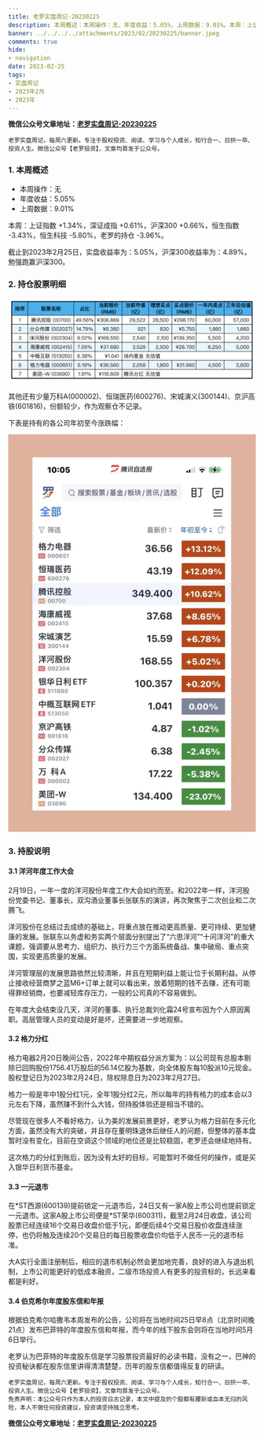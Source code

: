```yaml
---
title: 老罗实盘周记-20230225
description: 本周概述：本周操作：无，年度收益：5.05%，上周数据：9.01%。本周：上证指数+1.34%，深证成指+0.61%，沪深300 +0.66%，恒生指数-3.43%，恒生科技-5.80%，老罗的持仓-3.96%。截止到2023年2月25日，实盘收益率为：5.05%，沪深300收益率为：4.89%，勉强跑赢沪深300。
banner: ../../../../attachments/2023/02/20230225/banner.jpeg
comments: true
hide:
- navigation
date: 2023-02-25
tags:
- 实盘周记
- 2023年2月
- 2023年
---
```


__微信公众号文章地址：[老罗实盘周记-20230225](https://mp.weixin.qq.com/s/VkZElZ9hWvsYw1xln4zsVg)__

```
老罗实盘周记，每周六更新。专注于股权投资、阅读、学习与个人成长，知行合一、日拱一卒、投资人生。微信公众号【老罗投资】，文章均首发于公众号。
```

### 1. 本周概述

+ 本周操作：<span class="red">无</span>
+ 年度收益：<span class="red">5.05%</span>
+ 上周数据：<span class="red">9.01%</span>

本周：上证指数 +1.34%，深证成指 +0.61%，沪深300 +0.66%，恒生指数 -3.43%，恒生科技 -5.80%，老罗的持仓 <span class="green">-3.96%</span>。

截止到2023年2月25日，实盘收益率为：<span class="red">5.05%</span>，沪深300收益率为：<span class="red">4.89%</span>，勉强跑赢沪深300。

### 2. 持仓股票明细

![持仓股票明细 (港股已换算为人民币)](../../../attachments/2023/02/20230225/1.png)

其他还有少量万科A(000002)、恒瑞医药(600276)、宋城演义(300144)、京沪高铁(601816)，份额较少，作为观察仓不记录。

下表是持有的各公司年初至今涨跌幅：

![各公司年初至今涨跌幅](../../../attachments/2023/02/20230225/2.jpeg)

### 3. 持股说明

#### 3.1 洋河年度工作大会

2月19日，一年一度的洋河股份年度工作大会如约而至。和2022年一样，洋河股份党委书记、董事长，双沟酒业董事长张联东的演讲，再次聚焦于二次创业和二次腾飞。

洋河股份在总结过去成绩的基础上，将重点放在推动更高质量、更可持续、更加健康的发展。张联东以务虚和务实两个层面分别提出了“六思洋河”“十问洋河”的重大课题，强调要从思考力、组织力、执行力三个方面系统备战、集中破局、重点突围，实现更高质量的发展。

洋河管理层的发展思路依然比较清晰，并且在短期利益上能让位于长期利益。从停止接收经营商梦之蓝M6+订单上就可以看出来，放着短期的钱不去赚，还有可能得罪经销商，也要减轻库存压力，一般的公司真的不容易做到。

在年度大会结束没几天，洋河的董事、执行总裁刘化霜24号宣布因为个人原因离职。高层管理人员的变动是好是坏，还需要进一步地观察。

#### 3.2 格力分红

格力电器2月20日晚间公告，2022年中期权益分派方案为：以公司现有总股本剔除已回购股份1756.41万股后的56.14亿股为基数，向全体股东每10股派10元现金。股权登记日为2023年2月24日，除权除息日为2023年2月27日。

格力一般是年中1股分红1元，全年1股分红2元，所以每年的持有格力的成本会以3元左右下降，虽然赚不到什么大钱，但持股体验还是相当不错的。

尽管现在很多人不看好格力，认为美的发展前景更好，老罗认为格力目前在多元化方面，虽然没有大的突破，并且存在董明珠退休后继任人的问题，但整体的基本盘暂时没有变化，目前在空调这个领域的地位还是比较稳固，老罗还会继续地持有。

这次格力的分红到账后，因为没有太好的目标，可能暂时不做任何的操作，或是买入银华日利货币基金。

#### 3.3 一元退市

在\*ST西源(600139)提前锁定一元退市后，24日又有一家A股上市公司也提前锁定一元退市。这家A股上市公司便是\*ST荣华(600311)，截至2月24日收盘，该公司股票已经连续16个交易日收盘价低于1元，即便后续4个交易日股价收盘连续涨停，也仍将触及连续20个交易日的每日股票收盘价均低于人民币一元的退市标准。

大A实行全面注册制后，相应的退市机制必然会更加地完善，良好的进入与退出机制，上市公司能更好的低成本融资，二级市场投资人有更多的投资标的，长远来看都是利好。

#### 3.4 伯克希尔年度股东信和年报

根据伯克希尔哈撒韦本周发布的公告，公司将在当地时间25日早8点（北京时间晚21点）发布巴菲特的年度股东信和年报，而今年的线下股东会则将在当地时间5月6日举行。

老罗认为巴菲特的年度股东信是学习股票投资最好的必读书籍，没有之一，巴神的投资秘诀都在股东信里讲得清清楚楚，历年的股东信都值得反复的研读。

```
老罗实盘周记，每周六更新。专注于股权投资、阅读、学习与个人成长，知行合一、日拱一卒、投资人生。微信公众号【老罗投资】，文章均首发于公众号。
免责声明：本公众号只作为本人的投资日志记录，本文中提及的个股都有腰斩或血本无归的风险，本人不做任何投资建议，投资请坚持独立思考。
```

__微信公众号文章地址：[老罗实盘周记-20230225](https://mp.weixin.qq.com/s/VkZElZ9hWvsYw1xln4zsVg)__